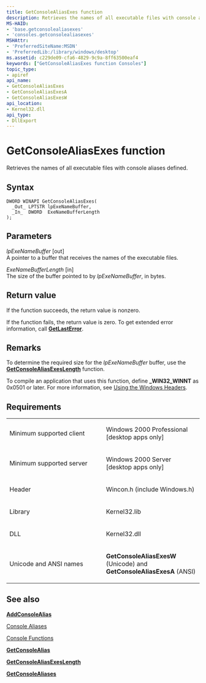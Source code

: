 ```yaml
---
title: GetConsoleAliasExes function
description: Retrieves the names of all executable files with console aliases defined.
MS-HAID:
- 'base.getconsolealiasexes'
- 'consoles.getconsolealiasexes'
MSHAttr:
- 'PreferredSiteName:MSDN'
- 'PreferredLib:/library/windows/desktop'
ms.assetid: c229de09-cfa6-4829-9c9a-8ff63500eaf4
keywords: ["GetConsoleAliasExes function Consoles"]
topic_type:
- apiref
api_name:
- GetConsoleAliasExes
- GetConsoleAliasExesA
- GetConsoleAliasExesW
api_location:
- Kernel32.dll
api_type:
- DllExport
---
```


# GetConsoleAliasExes function


Retrieves the names of all executable files with console aliases defined.

Syntax
------

```ManagedCPlusPlus
DWORD WINAPI GetConsoleAliasExes(
  _Out_ LPTSTR lpExeNameBuffer,
  _In_  DWORD  ExeNameBufferLength
);
```

Parameters
----------

*lpExeNameBuffer* \[out\]  
A pointer to a buffer that receives the names of the executable files.

*ExeNameBufferLength* \[in\]  
The size of the buffer pointed to by *lpExeNameBuffer*, in bytes.

Return value
------------

If the function succeeds, the return value is nonzero.

If the function fails, the return value is zero. To get extended error information, call [**GetLastError**](https://msdn.microsoft.com/library/windows/desktop/ms679360).

Remarks
-------

To determine the required size for the *lpExeNameBuffer* buffer, use the [**GetConsoleAliasExesLength**](getconsolealiasexeslength.md) function.

To compile an application that uses this function, define **\_WIN32\_WINNT** as 0x0501 or later. For more information, see [Using the Windows Headers](https://msdn.microsoft.com/library/windows/desktop/aa383745).

Requirements
------------

<table>
<colgroup>
<col width="50%" />
<col width="50%" />
</colgroup>
<tbody>
<tr class="odd">
<td><p>Minimum supported client</p></td>
<td><p>Windows 2000 Professional [desktop apps only]</p></td>
</tr>
<tr class="even">
<td><p>Minimum supported server</p></td>
<td><p>Windows 2000 Server [desktop apps only]</p></td>
</tr>
<tr class="odd">
<td><p>Header</p></td>
<td>Wincon.h (include Windows.h)</td>
</tr>
<tr class="even">
<td><p>Library</p></td>
<td>Kernel32.lib</td>
</tr>
<tr class="odd">
<td><p>DLL</p></td>
<td>Kernel32.dll</td>
</tr>
<tr class="even">
<td><p>Unicode and ANSI names</p></td>
<td><p><strong>GetConsoleAliasExesW</strong> (Unicode) and <strong>GetConsoleAliasExesA</strong> (ANSI)</p></td>
</tr>
<tr class="odd">
</tr>
<tr class="even">
</tr>
<tr class="odd">
</tr>
<tr class="even">
</tr>
</tbody>
</table>

## <span id="see_also"></span>See also


[**AddConsoleAlias**](addconsolealias.md)

[Console Aliases](console-aliases.md)

[Console Functions](console-functions.md)

[**GetConsoleAlias**](getconsolealias.md)

[**GetConsoleAliasExesLength**](getconsolealiasexeslength.md)

[**GetConsoleAliases**](getconsolealiases.md)

 

 




